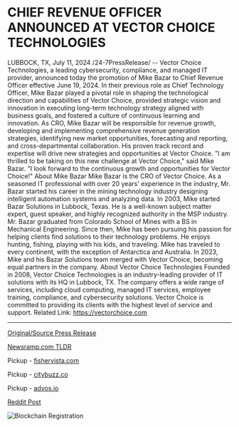 # CHIEF REVENUE OFFICER ANNOUNCED AT VECTOR CHOICE TECHNOLOGIES

LUBBOCK, TX, July 11, 2024 /24-7PressRelease/ -- Vector Choice Technologies, a leading cybersecurity, compliance, and managed IT provider, announced today the promotion of Mike Bazar to Chief Revenue Officer effective June 19, 2024.   In their previous role as Chief Technology Officer, Mike Bazar played a pivotal role in shaping the technological direction and capabilities of Vector Choice, provided strategic vision and innovation in executing long-term technology strategy aligned with business goals, and fostered a culture of continuous learning and innovation.   As CRO, Mike Bazar will be responsible for revenue growth, developing and implementing comprehensive revenue generation strategies, identifying new market opportunities, forecasting and reporting, and cross-departmental collaboration. His proven track record and expertise will drive new strategies and opportunities at Vector Choice.   "I am thrilled to be taking on this new challenge at Vector Choice," said Mike Bazar. "I look forward to the continuous growth and opportunities for Vector Choice!"  About Mike Bazar  Mike Bazar is the CRO of Vector Choice. As a seasoned IT professional with over 20 years' experience in the industry, Mr. Bazar started his career in the mining technology industry designing intelligent automation systems and analyzing data. In 2003, Mike started Bazar Solutions in Lubbock, Texas. He is a well-known subject matter expert, guest speaker, and highly recognized authority in the MSP industry.  Mr. Bazar graduated from Colorado School of Mines with a BS in Mechanical Engineering. Since then, Mike has been pursuing his passion for helping clients find solutions to their technology problems. He enjoys hunting, fishing, playing with his kids, and traveling. Mike has traveled to every continent, with the exception of Antarctica and Australia.  In 2023, Mike and his Bazar Solutions team merged with Vector Choice, becoming equal partners in the company.  About Vector Choice Technologies  Founded in 2008, Vector Choice Technologies is an industry-leading provider of IT solutions with its HQ in Lubbock, TX. The company offers a wide range of services, including cloud computing, managed IT services, employee training, compliance, and cybersecurity solutions. Vector Choice is committed to providing its clients with the highest level of service and support.  Related Link: https://vectorchoice.com 

---

[Original/Source Press Release](https://www.24-7pressrelease.com/press-release/512373/chief-revenue-officer-announced-at-vector-choice-technologies)
                    

[Newsramp.com TLDR](https://newsramp.com/curated-news/vector-choice-technologies-promotes-mike-bazar-to-chief-revenue-officer/d4de810f07bbe74ad8c2a580ebe0d2a8) 


Pickup - [fishervista.com](https://fishervista.com/en/vector-choice-technologies-names-mike-bazar-as-chief-revenue-officer/20244864)

Pickup - [citybuzz.co](https://citybuzz.co/vector-choice-technologies-promotes-mike-bazar-to-chief-revenue-officer)

Pickup - [advos.io](https://advos.io/en/mike-bazar-promoted-to-chief-revenue-officer-at-vector-choice-technologies/20244864)
 



[Reddit Post](https://www.reddit.com/r/Leadership_Management/comments/1e0ivhf/vector_choice_technologies_promotes_mike_bazar_to/) 



![Blockchain Registration](https://cdn.newsramp.app/24-7PressRelease/qrcode/247/11/dunedjRl.webp)